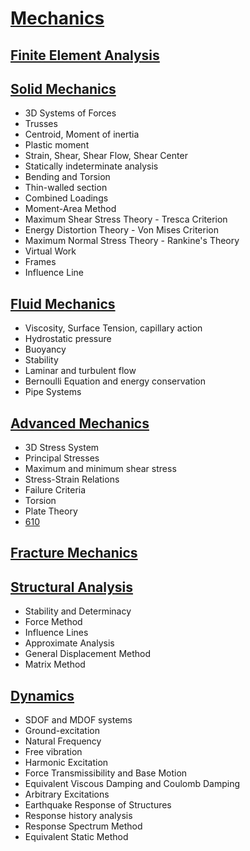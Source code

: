 # [Mechanics](https://benklassen77.github.io)

## [Finite Element Analysis](finiteelement.html)

## [Solid Mechanics](SolidMechanics.html)

- 3D Systems of Forces
- Trusses
- Centroid, Moment of inertia
- Plastic moment
- Strain, Shear, Shear Flow, Shear Center
- Statically indeterminate analysis
- Bending and Torsion
- Thin-walled section
- Combined Loadings
- Moment-Area Method
- Maximum Shear Stress Theory - Tresca Criterion
- Energy Distortion Theory - Von Mises Criterion
- Maximum Normal Stress Theory - Rankine's Theory
- Virtual Work
- Frames
- Influence Line

## [Fluid Mechanics](fluidmechanics.html)

- Viscosity, Surface Tension, capillary action
- Hydrostatic pressure
- Buoyancy
- Stability
- Laminar and turbulent flow
- Bernoulli Equation and energy conservation
- Pipe Systems

## [Advanced Mechanics](advancedmechanics.html)

- 3D Stress System
- Principal Stresses
- Maximum and minimum shear stress
- Stress-Strain Relations
- Failure Criteria
- Torsion
- Plate Theory
- [610](https://benklassen77.github.io/documents/courses/solidmechanics/advanced/610LectureNotes.pdf)

## [Fracture Mechanics](fm.md)

## [Structural Analysis](structuralanalysis.html)

- Stability and Determinacy
- Force Method
- Influence Lines
- Approximate Analysis
- General Displacement Method
- Matrix Method

## [Dynamics](dynamics.html)

- SDOF and MDOF systems
- Ground-excitation
- Natural Frequency
- Free vibration
- Harmonic Excitation
- Force Transmissibility and Base Motion
- Equivalent Viscous Damping and Coulomb Damping
- Arbitrary Excitations
- Earthquake Response of Structures
- Response history analysis
- Response Spectrum Method
- Equivalent Static Method
